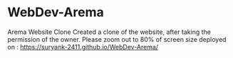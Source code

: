 # WebDev-Arema
Arema Website Clone
Created a clone of the website, after taking the permission of the owner.
Please zoom out to 80% of screen size
deployed on : https://suryank-2411.github.io/WebDev-Arema/
